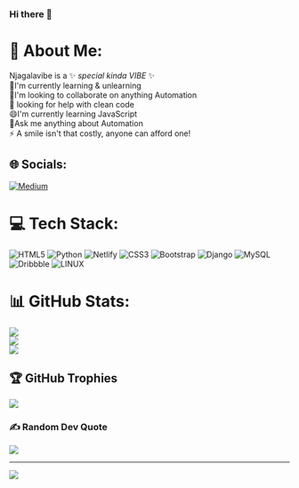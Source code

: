 ### Hi there 👋
# 💫 About Me:
Njagalavibe is a ✨ _special kinda VIBE_ ✨<br> 
🔭I'm currently learning & unlearning<br>👯I'm looking to collaborate on anything Automation<br>🤔 looking for help with clean code<br> 😄I'm currently learning JavaScript<br>💬Ask me anything about Automation<br>⚡ A smile isn't that costly, anyone can afford one!<br>


## 🌐 Socials:
[![Medium](https://img.shields.io/badge/Medium-12100E?logo=medium&logoColor=white)](https://medium.com/@Njagalavibe) 

# 💻 Tech Stack:
![HTML5](https://img.shields.io/badge/html5-%23E34F26.svg?style=flat&logo=html5&logoColor=white) ![Python](https://img.shields.io/badge/python-3670A0?style=flat&logo=python&logoColor=ffdd54) ![Netlify](https://img.shields.io/badge/netlify-%23000000.svg?style=flat&logo=netlify&logoColor=#00C7B7) ![CSS3](https://img.shields.io/badge/css3-%231572B6.svg?style=flat&logo=css3&logoColor=white) ![Bootstrap](https://img.shields.io/badge/bootstrap-%23563D7C.svg?style=flat&logo=bootstrap&logoColor=white) ![Django](https://img.shields.io/badge/django-%23092E20.svg?style=flat&logo=django&logoColor=white) ![MySQL](https://img.shields.io/badge/mysql-%2300f.svg?style=flat&logo=mysql&logoColor=white) ![Dribbble](https://img.shields.io/badge/Dribbble-EA4C89?style=flat&logo=dribbble&logoColor=white) ![LINUX](https://img.shields.io/badge/Linux-FCC624?style=flat&logo=linux&logoColor=black)
# 📊 GitHub Stats:
![](https://github-readme-stats.vercel.app/api?username=njagalavibe&theme=vue-dark&hide_border=false&include_all_commits=true&count_private=true)<br/>
![](https://github-readme-streak-stats.herokuapp.com/?user=njagalavibe&theme=vue-dark&hide_border=false)<br/>
![](https://github-readme-stats.vercel.app/api/top-langs/?username=njagalavibe&theme=vue-dark&hide_border=false&include_all_commits=true&count_private=true&layout=compact)

## 🏆 GitHub Trophies
![](https://github-profile-trophy.vercel.app/?username=njagalavibe&theme=radical&no-frame=false&bg=true&margin-w=4)

### ✍️ Random Dev Quote
![](https://quotes-github-readme.vercel.app/api?type=horizontal&theme=radical)

---
[![](https://visitcount.itsvg.in/api?id=njagalavibe&icon=0&color=0)](https://visitcount.itsvg.in)

<!-- Proudly created with GPRM ( https://gprm.itsvg.in ) -->
